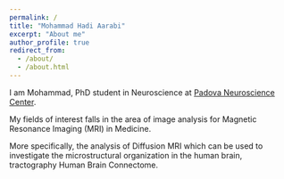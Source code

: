 ```yaml
---
permalink: /
title: "Mohammad Hadi Aarabi"
excerpt: "About me"
author_profile: true
redirect_from: 
  - /about/
  - /about.html
---
```


I am Mohammad, PhD student in Neuroscience at
[Padova Neuroscience Center](https://pnc.unipd.it).

My fields of interest falls in the area of image analysis for Magnetic Resonance Imaging (MRI) in Medicine.

More specifically, the analysis of Diffusion MRI which can be used to investigate the microstructural organization in the human brain, tractography Human Brain Connectome.
